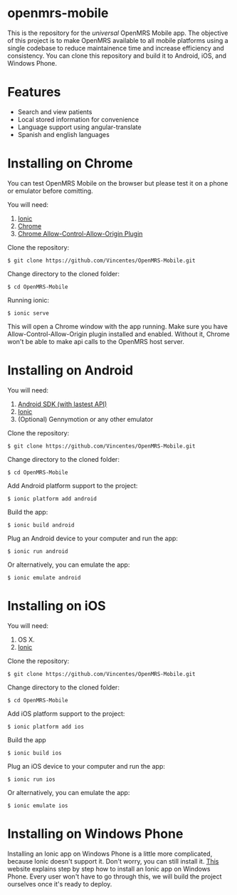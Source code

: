 # openmrs-mobile
This is the repository for the *universal* OpenMRS Mobile app. The objective of this project is to make OpenMRS available to all mobile platforms using a single codebase to reduce maintainence time and increase efficiency and consistency. You can clone this repository and build it to Android, iOS, and Windows Phone.

# Features
- Search and view patients
- Local stored information for convenience
- Language support using angular-translate
- Spanish and english languages

# Installing on Chrome
You can test OpenMRS Mobile on the browser but please test it on a phone or emulator before comitting.

You will need:
  1. [Ionic](http://ionicframework.com/docs/guide/installation.html)
  2. [Chrome](http://www.google.com/chrome)
  3. [Chrome Allow-Control-Allow-Origin Plugin](https://chrome.google.com/webstore/detail/allow-control-allow-origi/nlfbmbojpeacfghkpbjhddihlkkiljbi?hl=en)

Clone the repository:

    $ git clone https://github.com/Vincentes/OpenMRS-Mobile.git

Change directory to the cloned folder:

    $ cd OpenMRS-Mobile

Running ionic:

    $ ionic serve
This will open a Chrome window with the app running. Make sure you have Allow-Control-Allow-Origin plugin installed and enabled. Without it, Chrome won't be able to make api calls to the OpenMRS host server.

# Installing on Android

You will need:
  1. [Android SDK (with lastest API)](http://developer.android.com/sdk/installing/index.html?pkg=tools)
  2. [Ionic](http://ionicframework.com/docs/guide/installation.html)
  3. (Optional) Gennymotion or any other emulator

Clone the repository:

    $ git clone https://github.com/Vincentes/OpenMRS-Mobile.git

Change directory to the cloned folder:

    $ cd OpenMRS-Mobile


Add Android platform support to the project:

    $ ionic platform add android
    
Build the app:

    $ ionic build android
    
Plug an Android device to your computer and run the app:

    $ ionic run android
    
Or alternatively, you can emulate the app:

    $ ionic emulate android
    
# Installing on iOS

You will need:
  1. OS X.
  2. [Ionic](http://ionicframework.com/docs/guide/installation.html)

Clone the repository:

    $ git clone https://github.com/Vincentes/OpenMRS-Mobile.git

Change directory to the cloned folder:

    $ cd OpenMRS-Mobile


Add iOS platform support to the project:

    $ ionic platform add ios
    
Build the app

    $ ionic build ios
    
Plug an iOS device to your computer and run the app:

    $ ionic run ios
    
Or alternatively, you can emulate the app:

    $ ionic emulate ios

# Installing on Windows Phone

Installing an Ionic app on Windows Phone is a little more complicated, because Ionic doesn't support it. Don't worry, you can still install it. [This](http://www.badpenguin.org/how-to-make-your-ionic-cordova-app-to-run-under-windows-phone-8-1-and-desktop) website explains step by step how to install an Ionic app on Windows Phone. Every user won't have to go through this, we will build the project ourselves once it's ready to deploy.
